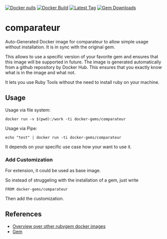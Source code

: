 [![Docker pulls](https://img.shields.io/docker/pulls/rubygem/comparateur.svg)](https://hub.docker.com/r/rubygem/comparateur/)
[![Docker Build](https://img.shields.io/docker/automated/rubygem/comparateur.svg)](https://hub.docker.com/r/rubygem/comparateur/)
[![Latest Tag](https://img.shields.io/github/tag/docker-rubygem/comparateur.svg)](https://hub.docker.com/r/rubygem/comparateur/)
[![Gem Downloads](https://img.shields.io/gem/dt/comparateur.svg)](https://rubygems.org/gems/comparateur/)
# comparateur

Auto-Generated Docker image for comparateur to allow simple usage without installation.
It is in sync with the original gem.

This allows to use a specific version of your favorite gem and ensures that this image will be supported in future.
The image is generated automatically from a github repository by Docker Hub.
This ensures that you exactly know what is in the image and what not.

It lets you use Ruby Tools without the need to install ruby on your machine.

## Usage

Usage via file system:

`docker run -v $(pwd):/work -ti docker-gems/comparateur`

Usage via Pipe:

`echo "test" | docker run -ti docker-gems/comparateur`

It depends on your specific use case how your want to use it.

### Add Customization

For extension, it could be used as base image.

So instead of struggeling with the installation of a gem, just write

`FROM docker-gems/comparateur`

Then add the customization.

## References

 - [Overview over other rubygem docker images](https://github.com/thinkbot/docker-rubygem)
 - [Gem](https://rubygems.org/gems/comparateur/)
